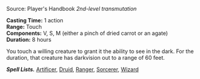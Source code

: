 Source: Player's Handbook
_2nd-level transmutation_

**Casting Time:** 1 action  
**Range:** Touch  
**Components:** V, S, M (either a pinch of dried carrot or an agate)  
**Duration:** 8 hours

You touch a willing creature to grant it the ability to see in the dark. For the duration, that creature has darkvision out to a range of 60 feet.

**_Spell Lists._** [Artificer](http://dnd5e.wikidot.com/spells:artificer), [Druid](http://dnd5e.wikidot.com/spells:druid), [Ranger](http://dnd5e.wikidot.com/spells:ranger), [Sorcerer](http://dnd5e.wikidot.com/spells:sorcerer), [Wizard](http://dnd5e.wikidot.com/spells:wizard)